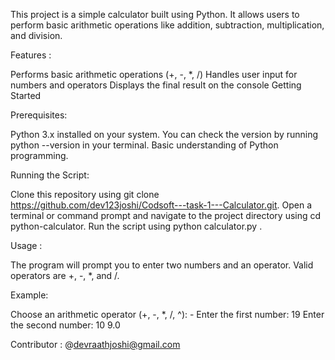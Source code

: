 This project is a simple calculator built using Python. It allows users to perform basic arithmetic operations like addition, subtraction, multiplication, and division.

Features :

Performs basic arithmetic operations (+, -, *, /)
Handles user input for numbers and operators
Displays the final result on the console
Getting Started

Prerequisites:

Python 3.x installed on your system. You can check the version by running python --version in your terminal.
Basic understanding of Python programming.

Running the Script:

Clone this repository using git clone https://github.com/dev123joshi/Codsoft---task-1---Calculator.git.
Open a terminal or command prompt and navigate to the project directory using cd python-calculator.
Run the script using python calculator.py .

Usage :

The program will prompt you to enter two numbers and an operator. Valid operators are +, -, *, and /.

Example:

Choose an arithmetic operator (+, -, *, /, ^): -
Enter the first number: 19
Enter the second number: 10
9.0

Contributor : @devraathjoshi@gmail.com
